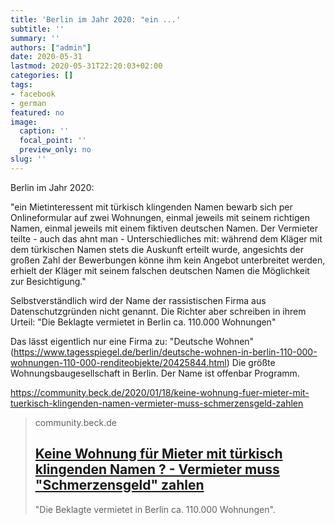 ```yaml
---
title: 'Berlin im Jahr 2020: "ein ...'
subtitle: ''
summary: ''
authors: ["admin"]
date: 2020-05-31
lastmod: 2020-05-31T22:20:03+02:00
categories: []
tags:
- facebook
- german
featured: no
image:
  caption: ''
  focal_point: ''
  preview_only: no
slug: ''
---
```

Berlin im Jahr 2020:

"ein Mietinteressent mit türkisch klingenden Namen bewarb sich per Onlineformular auf zwei Wohnungen, einmal jeweils mit seinem richtigen Namen, einmal jeweils mit einem fiktiven deutschen Namen. Der Vermieter teilte - auch das ahnt man - Unterschiedliches mit: während dem Kläger mit dem türkischen Namen stets die Auskunft erteilt wurde, angesichts der großen Zahl der Bewerbungen könne ihm kein Angebot unterbreitet werden, erhielt der Kläger mit seinem falschen deutschen Namen die Möglichkeit zur Besichtigung."

Selbstverständlich wird der Name der rassistischen Firma aus Datenschutzgründen nicht genannt. Die Richter aber schreiben in ihrem Urteil:
"Die Beklagte vermietet in Berlin ca. 110.000 Wohnungen"

Das lässt eigentlich nur eine Firma zu: "Deutsche Wohnen"  (https://www.tagesspiegel.de/berlin/deutsche-wohnen-in-berlin-110-000-wohnungen-110-000-renditeobjekte/20425844.html)
Die größte Wohnungsbaugesellschaft in Berlin.  Der Name ist offenbar Programm. 

https://community.beck.de/2020/01/18/keine-wohnung-fuer-mieter-mit-tuerkisch-klingenden-namen-vermieter-muss-schmerzensgeld-zahlen
> community.beck.de
> ## [Keine Wohnung für Mieter mit türkisch klingenden Namen ? - Vermieter muss "Schmerzensgeld" zahlen](https://community.beck.de/2020/01/18/keine-wohnung-fuer-mieter-mit-tuerkisch-klingenden-namen-vermieter-muss-schmerzensgeld-zahlen)
>
>"Die Beklagte vermietet in Berlin ca. 110.000 Wohnungen".


